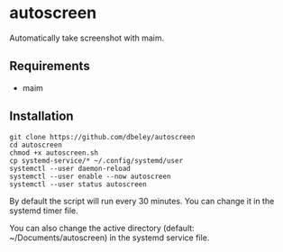 # autoscreen

Automatically take screenshot with maim.

## Requirements

- maim

## Installation

```
git clone https://github.com/dbeley/autoscreen
cd autoscreen
chmod +x autoscreen.sh
cp systemd-service/* ~/.config/systemd/user
systemctl --user daemon-reload
systemctl --user enable --now autoscreen
systemctl --user status autoscreen
```

By default the script will run every 30 minutes. You can change it in the systemd timer file.

You can also change the active directory (default: ~/Documents/autoscreen) in the systemd service file.
